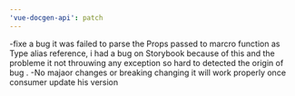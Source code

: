 ```yaml
---
'vue-docgen-api': patch
---
```


-fixe a bug it was failed to parse the Props passed to marcro function as Type alias reference, i had a bug on Storybook because of this and the probleme it not throuwing any exception so hard to detected the origin of bug . -No majaor changes or breaking changing it will work properly once consumer update his version

